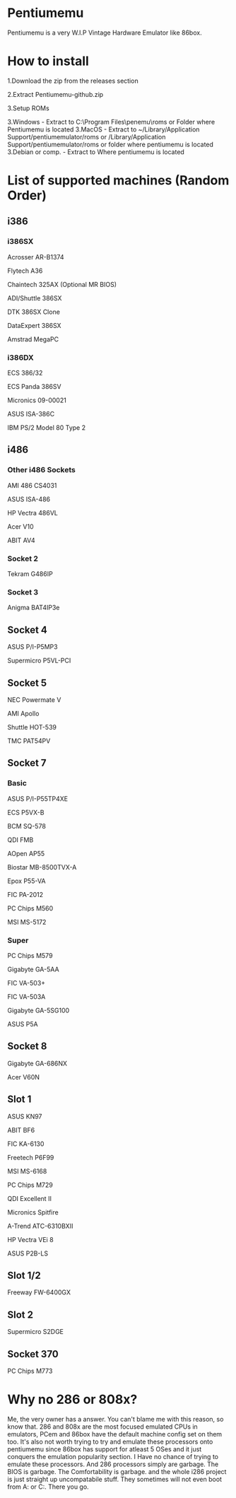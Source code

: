 # Pentiumemu
Pentiumemu is a very W.I.P Vintage Hardware Emulator like 86box.

# How to install
1.Download the zip from the releases section

2.Extract Pentiumemu-github.zip

3.Setup ROMs

3.Windows - Extract to C:\Program Files\penemu\roms or Folder where Pentiumemu is located
3.MacOS - Extract to ~/Library/Application Support/pentiumemulator/roms or /Library/Application Support/pentiumemulator/roms or folder where pentiumemu is located
3.Debian or comp. - Extract to Where pentiumemu is located

# List of supported machines (Random Order)
## i386
### i386SX
Acrosser AR-B1374

Flytech A36

Chaintech 325AX (Optional MR BIOS)

ADI/Shuttle 386SX

DTK 386SX Clone

DataExpert 386SX

Amstrad MegaPC

### i386DX
ECS 386/32

ECS Panda 386SV

Micronics 09-00021

ASUS ISA-386C

IBM PS/2 Model 80 Type 2

## i486
### Other i486 Sockets
AMI 486 CS4031

ASUS ISA-486

HP Vectra 486VL

Acer V10

ABIT AV4
### Socket 2
Tekram G486IP
### Socket 3
Anigma BAT4IP3e
## Socket 4
ASUS P/I-P5MP3

Supermicro P5VL-PCI

## Socket 5
NEC Powermate V

AMI Apollo

Shuttle HOT-539

TMC PAT54PV

## Socket 7
### Basic
ASUS P/I-P55TP4XE

ECS P5VX-B

BCM SQ-578

QDI FMB

AOpen AP55

Biostar MB-8500TVX-A

Epox P55-VA

FIC PA-2012 

PC Chips M560

MSI MS-5172
### Super
PC Chips M579

Gigabyte GA-5AA

FIC VA-503+

FIC VA-503A

Gigabyte GA-5SG100

ASUS P5A
## Socket 8
Gigabyte GA-686NX

Acer V60N
## Slot 1
ASUS KN97

ABIT BF6

FIC KA-6130

Freetech P6F99

MSI MS-6168

PC Chips M729

QDI Excellent II

Micronics Spitfire

A-Trend ATC-6310BXII

HP Vectra VEi 8

ASUS P2B-LS
## Slot 1/2
Freeway FW-6400GX
## Slot 2
Supermicro  S2DGE
## Socket 370
PC Chips M773
# Why no 286 or 808x?
Me, the very owner has a answer. You can't blame me with this reason, so know that.
286 and 808x are the most focused emulated CPUs in emulators, PCem and 86box have the default machine config set on them too.
It's also not worth trying to try and emulate these processors onto pentiumemu since 86box has support for atleast 5 OSes and it just conquers the emulation popularity section. I Have no chance of trying to emulate these processors. And 286 processors simply are garbage. The BIOS is garbage. The Comfortability is garbage. and the whole i286 project is just straight up uncompatabile stuff. They sometimes will not even boot from A: or C:. There you go.








